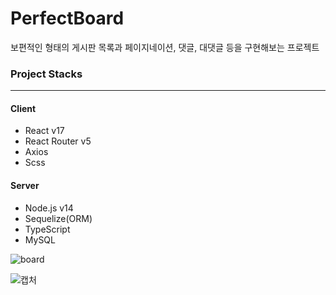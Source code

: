 # PerfectBoard

보편적인 형태의 게시판 목록과 페이지네이션, 댓글, 대댓글 등을 구현해보는 프로젝트

### Project Stacks

---

#### Client

- React v17
- React Router v5
- Axios
- Scss


#### Server

- Node.js v14
- Sequelize(ORM)
- TypeScript
- MySQL



![board](https://user-images.githubusercontent.com/16969364/112611218-e4b4f080-8e60-11eb-9b47-11a31f65e934.PNG)



![캡처](https://user-images.githubusercontent.com/16969364/112611215-e383c380-8e60-11eb-9c0a-842d107b3c4c.PNG)